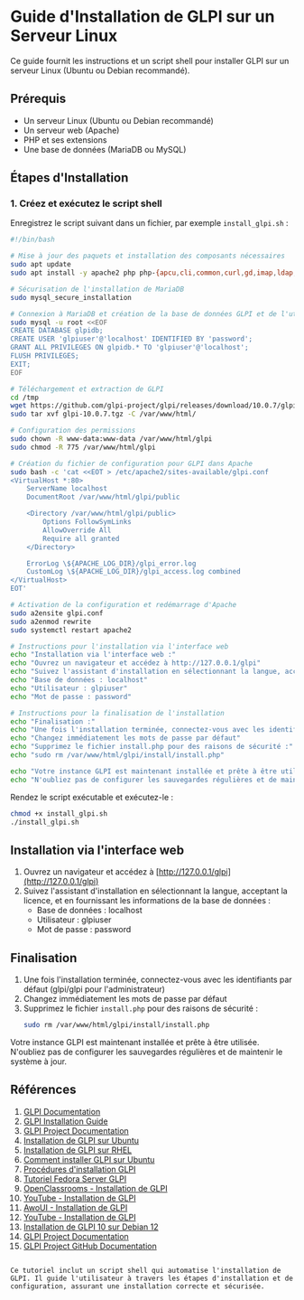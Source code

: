 # Guide d'Installation de GLPI sur un Serveur Linux

Ce guide fournit les instructions et un script shell pour installer GLPI sur un serveur Linux (Ubuntu ou Debian recommandé).

## Prérequis
- Un serveur Linux (Ubuntu ou Debian recommandé)
- Un serveur web (Apache)
- PHP et ses extensions
- Une base de données (MariaDB ou MySQL)

## Étapes d'Installation

### 1. Créez et exécutez le script shell

Enregistrez le script suivant dans un fichier, par exemple `install_glpi.sh` :

```bash
#!/bin/bash

# Mise à jour des paquets et installation des composants nécessaires
sudo apt update
sudo apt install -y apache2 php php-{apcu,cli,common,curl,gd,imap,ldap,mysql,xmlrpc,xml,mbstring,bcmath,intl,zip,bz2} libapache2-mod-php mariadb-server

# Sécurisation de l'installation de MariaDB
sudo mysql_secure_installation

# Connexion à MariaDB et création de la base de données GLPI et de l'utilisateur
sudo mysql -u root <<EOF
CREATE DATABASE glpidb;
CREATE USER 'glpiuser'@'localhost' IDENTIFIED BY 'password';
GRANT ALL PRIVILEGES ON glpidb.* TO 'glpiuser'@'localhost';
FLUSH PRIVILEGES;
EXIT;
EOF

# Téléchargement et extraction de GLPI
cd /tmp
wget https://github.com/glpi-project/glpi/releases/download/10.0.7/glpi-10.0.7.tgz
sudo tar xvf glpi-10.0.7.tgz -C /var/www/html/

# Configuration des permissions
sudo chown -R www-data:www-data /var/www/html/glpi
sudo chmod -R 775 /var/www/html/glpi

# Création du fichier de configuration pour GLPI dans Apache
sudo bash -c 'cat <<EOT > /etc/apache2/sites-available/glpi.conf
<VirtualHost *:80>
    ServerName localhost
    DocumentRoot /var/www/html/glpi/public

    <Directory /var/www/html/glpi/public>
        Options FollowSymLinks
        AllowOverride All
        Require all granted
    </Directory>

    ErrorLog \${APACHE_LOG_DIR}/glpi_error.log
    CustomLog \${APACHE_LOG_DIR}/glpi_access.log combined
</VirtualHost>
EOT'

# Activation de la configuration et redémarrage d'Apache
sudo a2ensite glpi.conf
sudo a2enmod rewrite
sudo systemctl restart apache2

# Instructions pour l'installation via l'interface web
echo "Installation via l'interface web :"
echo "Ouvrez un navigateur et accédez à http://127.0.0.1/glpi"
echo "Suivez l'assistant d'installation en sélectionnant la langue, acceptant la licence, et en fournissant les informations de la base de données :"
echo "Base de données : localhost"
echo "Utilisateur : glpiuser"
echo "Mot de passe : password"

# Instructions pour la finalisation de l'installation
echo "Finalisation :"
echo "Une fois l'installation terminée, connectez-vous avec les identifiants par défaut (glpi/glpi pour l'administrateur)"
echo "Changez immédiatement les mots de passe par défaut"
echo "Supprimez le fichier install.php pour des raisons de sécurité :"
echo "sudo rm /var/www/html/glpi/install/install.php"

echo "Votre instance GLPI est maintenant installée et prête à être utilisée."
echo "N'oubliez pas de configurer les sauvegardes régulières et de maintenir le système à jour."
```

Rendez le script exécutable et exécutez-le :

```bash
chmod +x install_glpi.sh
./install_glpi.sh
```

## Installation via l'interface web

1. Ouvrez un navigateur et accédez à [http://127.0.0.1/glpi](http://127.0.0.1/glpi)
2. Suivez l'assistant d'installation en sélectionnant la langue, acceptant la licence, et en fournissant les informations de la base de données :
   - Base de données : localhost
   - Utilisateur : glpiuser
   - Mot de passe : password

## Finalisation

1. Une fois l'installation terminée, connectez-vous avec les identifiants par défaut (glpi/glpi pour l'administrateur)
2. Changez immédiatement les mots de passe par défaut
3. Supprimez le fichier `install.php` pour des raisons de sécurité :
   ```bash
   sudo rm /var/www/html/glpi/install/install.php
   ```

Votre instance GLPI est maintenant installée et prête à être utilisée. N'oubliez pas de configurer les sauvegardes régulières et de maintenir le système à jour.

## Références

1. [GLPI Documentation](https://glpi-install.readthedocs.io/en/latest/)
2. [GLPI Installation Guide](https://glpi-install.readthedocs.io/en/latest/install/index.html)
3. [GLPI Project Documentation](https://glpi-project.org/fr/glpi-documentation/)
4. [Installation de GLPI sur Ubuntu](https://glpi-project.org/how-to-install-glpi-on-ubuntu/)
5. [Installation de GLPI sur RHEL](https://www.tecmint.com/install-glpi-asset-management-rhel/)
6. [Comment installer GLPI sur Ubuntu](https://glpi-project.org/fr/comment-installer-glpi-sur-ubuntu/)
7. [Procédures d'installation GLPI](https://faq.teclib.com/03_knowledgebase/procedures/install_glpi/)
8. [Tutoriel Fedora Server GLPI](https://ipv6.rs/tutorial/Fedora_Server_Latest/GLPI/)
9. [OpenClassrooms - Installation de GLPI](https://openclassrooms.com/fr/courses/1730516-gerez-votre-parc-informatique-avec-glpi/5993816-installez-votre-serveur-glpi)
10. [YouTube - Installation de GLPI](https://www.youtube.com/watch?v=Dc0dy1Z6MyM)
11. [AwoUI - Installation de GLPI](https://www.awoui.com/post/installation-de-glpi)
12. [YouTube - Installation de GLPI](https://www.youtube.com/watch?v=AF5pJaQJXvU)
13. [Installation de GLPI 10 sur Debian 12](https://www.it-connect.fr/installation-pas-a-pas-de-glpi-10-sur-debian-12/)
14. [GLPI Project Documentation](https://glpi-project.org/documentation/)
15. [GLPI Project GitHub Documentation](https://github.com/glpi-project/doc-install)
```

Ce tutoriel inclut un script shell qui automatise l'installation de GLPI. Il guide l'utilisateur à travers les étapes d'installation et de configuration, assurant une installation correcte et sécurisée.
